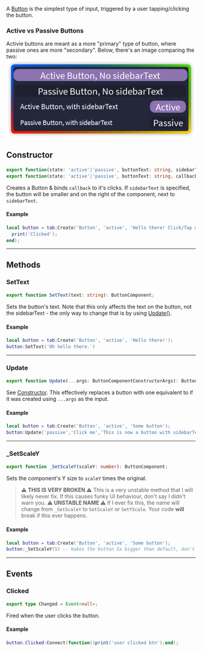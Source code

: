 A [Button](https://en.wikipedia.org/wiki/Button_(computing)) is the simplest type of input, triggered by a user tapping/clicking the button.
### Active vs Passive Buttons
Activie buttons are meant as a more "primary" type of button, where passive ones are more "secondary".
Below, there's an image comparing the two:
![ActiveVsPassive.png](/resources/ActiveVsPassive.png)
## Constructor
```ts
export function(state: 'active'|'passive', buttonText: string, sidebarText: string, callback?: ()=>any): ButtonComponent;
export function(state: 'active'|'passive', buttonText: string, callback?: ()=>any): ButtonComponent;
```
Creates a Button & binds `callback` to it's clicks.
If `sidebarText` is specified, the button will be smaller and on the right of the component, next to `sidebarText`.
#### Example
```lua
local button = tab:Create('Button', 'active', 'Hello there! Click/Tap me!', function()
  print('Clicked');
end);
```
---
## Methods
### SetText
```ts
export function SetText(text: string): ButtonComponent;
```
Sets the button's text. Note that this only affects the text on the button, not the sidebarText - the only way to change that is by using [Update()](#update).
#### Example
```lua
local button = tab:Create('Button', 'active', 'Hello there!');
button:SetText('Oh hello there.')
```
---
### Update
```ts
export function Update(...args: ButtonComponentConstructorArgs): ButtonComponent;
```
See [Constructor](#constructor). This effectively replaces a button with one equivalent to if it was created using `...args` as the input.
#### Example
```lua
local button = tab:Create('Button', 'active', 'Some button');
button:Update('passive','Click me','This is now a button with sidebarText')
```
---
### \_SetScaleY
```ts
export function _SetScaleY(scaleY: number): ButtonComponent;
```
Sets the component's Y size to `scaleY` times the original.
> **⚠ THIS IS VERY BROKEN ⚠**
> This is a very unstable method that I will likely never fix. If this causes funky UI behaviour, don't say I didn't warn you.
> **⚠ UNSTABLE NAME ⚠**
> If I ever fix this, the name will change from `_SetScaleY` to `SetScaleY` or `SetYScale`. Your code __will__ break if this ever happens.
#### Example
```lua
local button = tab:Create('Button', 'active', 'Some button');
button:_SetScaleY(5) -- makes the button 5x bigger than default, don't do this plz
```
---
## Events
### Clicked
```ts
export type Changed = Event<null>;
```
Fired when the user clicks the button.
#### Example
```lua
button.Clicked:Connect(function()print('user clicked btn');end);
```